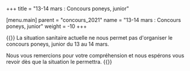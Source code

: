 +++
title = "13-14 mars : Concours poneys, junior"

[menu.main]
  parent = "concours_2021"
  name = "13-14 mars : Concours poneys, junior"
  weight = -10
+++

{{<admonition covid-red>}}
La situation sanitaire actuelle ne nous permet pas d'organiser le concours poneys, junior du 13 au 14 mars.

Nous vous remercions pour votre compréhension et nous espérons vous revoir dès que la situation le permettra.
{{</admonition>}}